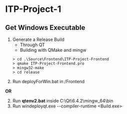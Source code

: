 # ITP-Project-1

## Get Windows Executable
1. Generate a Release Build
    * Through QT
    * Building with QMake and mingw
    ```
    > cd .\Source\Frontend\ITP-Project-Frontend
    > qmake ITP-Project-Frontend.pro
    > mingw32-make
    > cd release
    ```
2. Run deployForWin.bat in /Frontend

**OR**

2. Run **qtenv2.bat** inside C:\Qt\6.4.2\mingw_64\bin
3. Run windeployqt.exe --compiler-runtime <Build.exe>